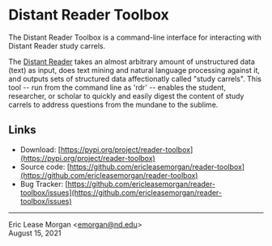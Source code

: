 

# Distant Reader Toolbox

The Distant Reader Toolbox is a command-line interface for interacting with Distant Reader study carrels.

The [Distant Reader](https:/distantreader.org) takes an almost arbitrary amount of unstructured data (text) as input, does text mining and natural language processing against it, and outputs sets of structured data affectionatly called "study carrels". This tool -- run from the command line as 'rdr' -- enables the student, researcher, or scholar to quickly and easily digest the content of study carrels to address questions from the mundane to the sublime.


## Links

   * Download: [https://pypi.org/project/reader-toolbox](https://pypi.org/project/reader-toolbox)
   * Source code: [https://github.com/ericleasemorgan/reader-toolbox](https://github.com/ericleasemorgan/reader-toolbox)
   * Bug Tracker: [https://github.com/ericleasemorgan/reader-toolbox/issues](https://github.com/ericleasemorgan/reader-toolbox/issues)

---
Eric Lease Morgan &lt;emorgan@nd.edu&gt;  
August 15, 2021
